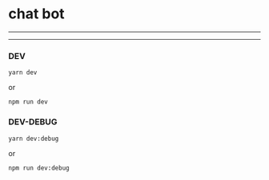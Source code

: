 
# chat bot
---


---
### DEV

```
yarn dev
```

or

```
npm run dev
```

### DEV-DEBUG

```
yarn dev:debug
```

or

```
npm run dev:debug
```

